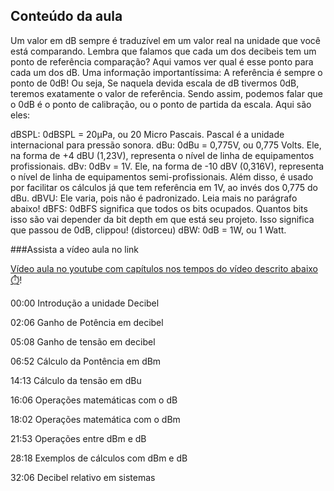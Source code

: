 ## Conteúdo da aula

Um valor em dB sempre é traduzível em um valor real na unidade que você está comparando. Lembra que falamos que cada um dos decibeis tem um ponto de referência comparação? Aqui vamos ver qual é esse ponto para cada um dos dB. Uma informação importantíssima: A referência é sempre o ponto de 0dB! Ou seja, Se naquela devida escala de dB tivermos 0dB, teremos exatamente o valor de referência. Sendo assim, podemos falar que o 0dB é o ponto de calibração, ou o ponto de partida da escala. Aqui são eles:

dBSPL: 0dBSPL = 20μPa, ou 20 Micro Pascais. Pascal é a unidade internacional para pressão sonora.
dBu: 0dBu = 0,775V, ou 0,775 Volts. Ele, na forma de +4 dBU (1,23V), representa o nível de linha de equipamentos profissionais.
dBv: 0dBv = 1V. Ele, na forma de -10 dBV (0,316V), representa o nível de linha de equipamentos semi-profissionais. Além disso, é usado por facilitar os cálculos já que tem referência em 1V, ao invés dos 0,775 do dBu.
dBVU: Ele varia, pois não é padronizado. Leia mais no parágrafo abaixo!
dBFS: 0dBFS significa que todos os bits ocupados. Quantos bits isso são vai depender da bit depth em que está seu projeto. Isso significa que passou de 0dB, clippou! (distorceu)
dBW: 0dB = 1W, ou 1 Watt.

###Assista a vídeo aula no link

[Vídeo aula no youtube com capítulos nos tempos do vídeo  descrito abaixo ⏱️](https://www.youtube.com/watch?v=Ya07UFaUlDA&ab_channel=ArlEng)!



00:00 Introdução a unidade Decibel

02:06 Ganho de Potência em decibel

05:08 Ganho de tensão em decibel

06:52 Cálculo da Pontência em dBm

14:13 Cálculo da tensão em dBu

16:06 Operações matemáticas com o dB

18:02 Operações matemática com o dBm

21:53 Operações entre dBm e dB

28:18 Exemplos de cálculos com dBm e dB

32:06 Decibel relativo em sistemas
